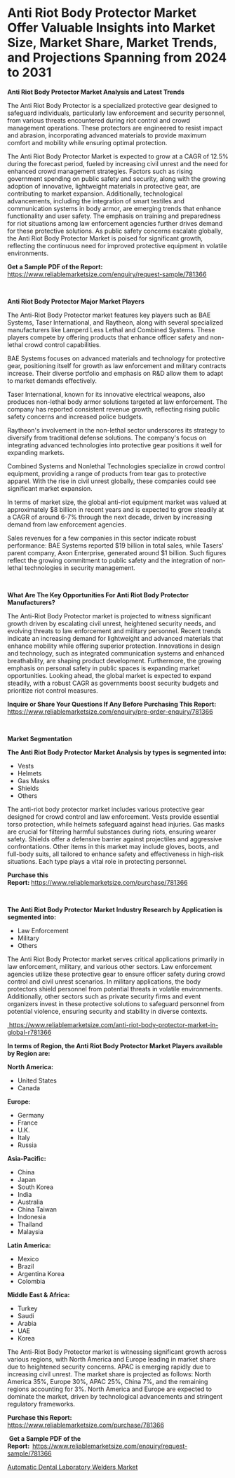 <p><h1>Anti Riot Body Protector Market Offer Valuable Insights into Market Size, Market Share, Market Trends, and Projections Spanning from 2024 to 2031</h1></p><p><strong>Anti Riot Body Protector Market Analysis and Latest Trends</strong></p>
<p><p>The Anti Riot Body Protector is a specialized protective gear designed to safeguard individuals, particularly law enforcement and security personnel, from various threats encountered during riot control and crowd management operations. These protectors are engineered to resist impact and abrasion, incorporating advanced materials to provide maximum comfort and mobility while ensuring optimal protection.</p><p>The Anti Riot Body Protector Market is expected to grow at a CAGR of 12.5% during the forecast period, fueled by increasing civil unrest and the need for enhanced crowd management strategies. Factors such as rising government spending on public safety and security, along with the growing adoption of innovative, lightweight materials in protective gear, are contributing to market expansion. Additionally, technological advancements, including the integration of smart textiles and communication systems in body armor, are emerging trends that enhance functionality and user safety. The emphasis on training and preparedness for riot situations among law enforcement agencies further drives demand for these protective solutions. As public safety concerns escalate globally, the Anti Riot Body Protector Market is poised for significant growth, reflecting the continuous need for improved protective equipment in volatile environments.</p></p>
<p><strong>Get a Sample PDF of the Report:&nbsp;</strong> <a href="https://www.reliablemarketsize.com/enquiry/request-sample/781366?utm_campaign=1996&utm_medium=2&utm_source=Github&utm_content=ia&utm_term=30122024&utm_id=anti-riot-body-protector">https://www.reliablemarketsize.com/enquiry/request-sample/781366</a></p>
<p>&nbsp;</p>
<p><strong>Anti Riot Body Protector Major Market Players</strong></p>
<p><p>The Anti-Riot Body Protector market features key players such as BAE Systems, Taser International, and Raytheon, along with several specialized manufacturers like Lamperd Less Lethal and Combined Systems. These players compete by offering products that enhance officer safety and non-lethal crowd control capabilities.</p><p>BAE Systems focuses on advanced materials and technology for protective gear, positioning itself for growth as law enforcement and military contracts increase. Their diverse portfolio and emphasis on R&D allow them to adapt to market demands effectively. </p><p>Taser International, known for its innovative electrical weapons, also produces non-lethal body armor solutions targeted at law enforcement. The company has reported consistent revenue growth, reflecting rising public safety concerns and increased police budgets. </p><p>Raytheon's involvement in the non-lethal sector underscores its strategy to diversify from traditional defense solutions. The company's focus on integrating advanced technologies into protective gear positions it well for expanding markets.</p><p>Combined Systems and Nonlethal Technologies specialize in crowd control equipment, providing a range of products from tear gas to protective apparel. With the rise in civil unrest globally, these companies could see significant market expansion. </p><p>In terms of market size, the global anti-riot equipment market was valued at approximately $8 billion in recent years and is expected to grow steadily at a CAGR of around 6-7% through the next decade, driven by increasing demand from law enforcement agencies.</p><p>Sales revenues for a few companies in this sector indicate robust performance: BAE Systems reported $19 billion in total sales, while Tasers' parent company, Axon Enterprise, generated around $1 billion. Such figures reflect the growing commitment to public safety and the integration of non-lethal technologies in security management.</p></p>
<p>&nbsp;</p>
<p><strong>What Are The Key Opportunities For Anti Riot Body Protector Manufacturers?</strong></p>
<p><p>The Anti-Riot Body Protector market is projected to witness significant growth driven by escalating civil unrest, heightened security needs, and evolving threats to law enforcement and military personnel. Recent trends indicate an increasing demand for lightweight and advanced materials that enhance mobility while offering superior protection. Innovations in design and technology, such as integrated communication systems and enhanced breathability, are shaping product development. Furthermore, the growing emphasis on personal safety in public spaces is expanding market opportunities. Looking ahead, the global market is expected to expand steadily, with a robust CAGR as governments boost security budgets and prioritize riot control measures.</p></p>
<p><strong>Inquire or Share Your Questions If Any Before Purchasing This Report:</strong> <a href="https://www.reliablemarketsize.com/enquiry/pre-order-enquiry/781366?utm_campaign=1996&utm_medium=2&utm_source=Github&utm_content=ia&utm_term=30122024&utm_id=anti-riot-body-protector">https://www.reliablemarketsize.com/enquiry/pre-order-enquiry/781366</a></p>
<p>&nbsp;</p>
<p><strong>Market Segmentation</strong></p>
<p><strong>The Anti Riot Body Protector Market Analysis by types is segmented into:</strong></p>
<p><ul><li>Vests</li><li>Helmets</li><li>Gas Masks</li><li>Shields</li><li>Others</li></ul></p>
<p><p>The anti-riot body protector market includes various protective gear designed for crowd control and law enforcement. Vests provide essential torso protection, while helmets safeguard against head injuries. Gas masks are crucial for filtering harmful substances during riots, ensuring wearer safety. Shields offer a defensive barrier against projectiles and aggressive confrontations. Other items in this market may include gloves, boots, and full-body suits, all tailored to enhance safety and effectiveness in high-risk situations. Each type plays a vital role in protecting personnel.</p></p>
<p><strong>Purchase this Report:&nbsp;</strong><a href="https://www.reliablemarketsize.com/purchase/781366?utm_campaign=1996&utm_medium=2&utm_source=Github&utm_content=ia&utm_term=30122024&utm_id=anti-riot-body-protector">https://www.reliablemarketsize.com/purchase/781366</a></p>
<p>&nbsp;</p>
<p><strong>The Anti Riot Body Protector Market Industry Research by Application is segmented into:</strong></p>
<p><ul><li>Law Enforcement</li><li>Military</li><li>Others</li></ul></p>
<p><p>The Anti Riot Body Protector market serves critical applications primarily in law enforcement, military, and various other sectors. Law enforcement agencies utilize these protective gear to ensure officer safety during crowd control and civil unrest scenarios. In military applications, the body protectors shield personnel from potential threats in volatile environments. Additionally, other sectors such as private security firms and event organizers invest in these protective solutions to safeguard personnel from potential violence, ensuring security and stability in diverse contexts.</p></p>
<p><a href="https://www.reliablemarketsize.com/anti-riot-body-protector-market-in-global-r781366?utm_campaign=1996&utm_medium=2&utm_source=Github&utm_content=ia&utm_term=30122024&utm_id=anti-riot-body-protector">&nbsp;https://www.reliablemarketsize.com/anti-riot-body-protector-market-in-global-r781366</a></p>
<p><strong>In terms of Region, the Anti Riot Body Protector Market Players available by Region are:</strong></p>
<p>
    <p> <strong> North America: </strong>
        <ul>
            <li>United States</li>
            <li>Canada</li>
        </ul>
        </p> 
    <p> <strong> Europe: </strong>
        <ul>
            <li>Germany</li>
            <li>France</li>
            <li>U.K.</li>
            <li>Italy</li>
            <li>Russia</li>
        </ul>
        </p> 
    <p> <strong> Asia-Pacific: </strong>
        <ul>
            <li>China</li>
            <li>Japan</li>
            <li>South Korea</li>
            <li>India</li>
            <li>Australia</li>
            <li>China Taiwan</li>
            <li>Indonesia</li>
            <li>Thailand</li>
            <li>Malaysia</li>
        </ul>
        </p> 
    <p> <strong> Latin America: </strong>
        <ul>
            <li>Mexico</li>
            <li>Brazil</li>
            <li>Argentina Korea</li>
            <li>Colombia</li>
        </ul>
        </p> 
    <p> <strong> Middle East & Africa: </strong>
        <ul>
            <li>Turkey</li>
            <li>Saudi</li>
            <li>Arabia</li>
            <li>UAE</li>
            <li>Korea</li>
        </ul>
    </p>
    </p>
<p><p>The Anti-Riot Body Protector market is witnessing significant growth across various regions, with North America and Europe leading in market share due to heightened security concerns. APAC is emerging rapidly due to increasing civil unrest. The market share is projected as follows: North America 35%, Europe 30%, APAC 25%, China 7%, and the remaining regions accounting for 3%. North America and Europe are expected to dominate the market, driven by technological advancements and stringent regulatory frameworks.</p></p>
<p><strong>Purchase this Report: </strong><a href="https://www.reliablemarketsize.com/purchase/781366?utm_campaign=1996&utm_medium=2&utm_source=Github&utm_content=ia&utm_term=30122024&utm_id=anti-riot-body-protector">https://www.reliablemarketsize.com/purchase/781366</a></p>
<p>&nbsp;<strong>Get a Sample PDF of the Report:&nbsp;&nbsp;</strong><a href="https://www.reliablemarketsize.com/enquiry/request-sample/781366?utm_campaign=1996&utm_medium=2&utm_source=Github&utm_content=ia&utm_term=30122024&utm_id=anti-riot-body-protector">https://www.reliablemarketsize.com/enquiry/request-sample/781366</a></p>
<p><strong></strong></p>
<p><p><a href="https://github.com/XavierTyler76/Market-Research-Report-List-1/blob/main/automatic-dental-laboratory-welders-market.md?utm_campaign=1996&utm_medium=2&utm_source=Github&utm_content=ia&utm_term=30122024&utm_id=anti-riot-body-protector">Automatic Dental Laboratory Welders Market</a></p></p>